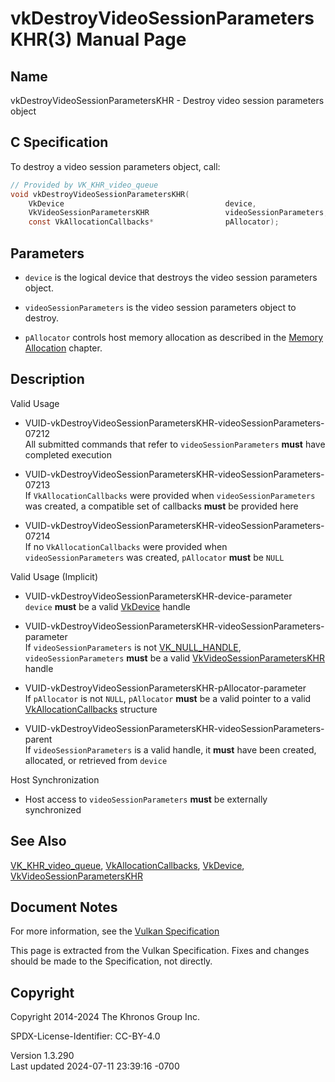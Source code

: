 # vkDestroyVideoSessionParametersKHR(3) Manual Page

## Name

vkDestroyVideoSessionParametersKHR - Destroy video session parameters
object



## <a href="#_c_specification" class="anchor"></a>C Specification

To destroy a video session parameters object, call:

``` c
// Provided by VK_KHR_video_queue
void vkDestroyVideoSessionParametersKHR(
    VkDevice                                    device,
    VkVideoSessionParametersKHR                 videoSessionParameters,
    const VkAllocationCallbacks*                pAllocator);
```

## <a href="#_parameters" class="anchor"></a>Parameters

- `device` is the logical device that destroys the video session
  parameters object.

- `videoSessionParameters` is the video session parameters object to
  destroy.

- `pAllocator` controls host memory allocation as described in the <a
  href="https://registry.khronos.org/vulkan/specs/1.3-extensions/html/vkspec.html#memory-allocation"
  target="_blank" rel="noopener">Memory Allocation</a> chapter.

## <a href="#_description" class="anchor"></a>Description

Valid Usage

- <a
  href="#VUID-vkDestroyVideoSessionParametersKHR-videoSessionParameters-07212"
  id="VUID-vkDestroyVideoSessionParametersKHR-videoSessionParameters-07212"></a>
  VUID-vkDestroyVideoSessionParametersKHR-videoSessionParameters-07212  
  All submitted commands that refer to `videoSessionParameters` **must**
  have completed execution

- <a
  href="#VUID-vkDestroyVideoSessionParametersKHR-videoSessionParameters-07213"
  id="VUID-vkDestroyVideoSessionParametersKHR-videoSessionParameters-07213"></a>
  VUID-vkDestroyVideoSessionParametersKHR-videoSessionParameters-07213  
  If `VkAllocationCallbacks` were provided when `videoSessionParameters`
  was created, a compatible set of callbacks **must** be provided here

- <a
  href="#VUID-vkDestroyVideoSessionParametersKHR-videoSessionParameters-07214"
  id="VUID-vkDestroyVideoSessionParametersKHR-videoSessionParameters-07214"></a>
  VUID-vkDestroyVideoSessionParametersKHR-videoSessionParameters-07214  
  If no `VkAllocationCallbacks` were provided when
  `videoSessionParameters` was created, `pAllocator` **must** be `NULL`

Valid Usage (Implicit)

- <a href="#VUID-vkDestroyVideoSessionParametersKHR-device-parameter"
  id="VUID-vkDestroyVideoSessionParametersKHR-device-parameter"></a>
  VUID-vkDestroyVideoSessionParametersKHR-device-parameter  
  `device` **must** be a valid [VkDevice](https://registry.khronos.org/vulkan/specs/1.3-extensions/man/html/VkDevice.html) handle

- <a
  href="#VUID-vkDestroyVideoSessionParametersKHR-videoSessionParameters-parameter"
  id="VUID-vkDestroyVideoSessionParametersKHR-videoSessionParameters-parameter"></a>
  VUID-vkDestroyVideoSessionParametersKHR-videoSessionParameters-parameter  
  If `videoSessionParameters` is not
  [VK_NULL_HANDLE](https://registry.khronos.org/vulkan/specs/1.3-extensions/man/html/VK_NULL_HANDLE.html), `videoSessionParameters`
  **must** be a valid
  [VkVideoSessionParametersKHR](https://registry.khronos.org/vulkan/specs/1.3-extensions/man/html/VkVideoSessionParametersKHR.html) handle

- <a href="#VUID-vkDestroyVideoSessionParametersKHR-pAllocator-parameter"
  id="VUID-vkDestroyVideoSessionParametersKHR-pAllocator-parameter"></a>
  VUID-vkDestroyVideoSessionParametersKHR-pAllocator-parameter  
  If `pAllocator` is not `NULL`, `pAllocator` **must** be a valid
  pointer to a valid [VkAllocationCallbacks](https://registry.khronos.org/vulkan/specs/1.3-extensions/man/html/VkAllocationCallbacks.html)
  structure

- <a
  href="#VUID-vkDestroyVideoSessionParametersKHR-videoSessionParameters-parent"
  id="VUID-vkDestroyVideoSessionParametersKHR-videoSessionParameters-parent"></a>
  VUID-vkDestroyVideoSessionParametersKHR-videoSessionParameters-parent  
  If `videoSessionParameters` is a valid handle, it **must** have been
  created, allocated, or retrieved from `device`

Host Synchronization

- Host access to `videoSessionParameters` **must** be externally
  synchronized

## <a href="#_see_also" class="anchor"></a>See Also

[VK_KHR_video_queue](https://registry.khronos.org/vulkan/specs/1.3-extensions/man/html/VK_KHR_video_queue.html),
[VkAllocationCallbacks](https://registry.khronos.org/vulkan/specs/1.3-extensions/man/html/VkAllocationCallbacks.html),
[VkDevice](https://registry.khronos.org/vulkan/specs/1.3-extensions/man/html/VkDevice.html),
[VkVideoSessionParametersKHR](https://registry.khronos.org/vulkan/specs/1.3-extensions/man/html/VkVideoSessionParametersKHR.html)

## <a href="#_document_notes" class="anchor"></a>Document Notes

For more information, see the <a
href="https://registry.khronos.org/vulkan/specs/1.3-extensions/html/vkspec.html#vkDestroyVideoSessionParametersKHR"
target="_blank" rel="noopener">Vulkan Specification</a>

This page is extracted from the Vulkan Specification. Fixes and changes
should be made to the Specification, not directly.

## <a href="#_copyright" class="anchor"></a>Copyright

Copyright 2014-2024 The Khronos Group Inc.

SPDX-License-Identifier: CC-BY-4.0

Version 1.3.290  
Last updated 2024-07-11 23:39:16 -0700
